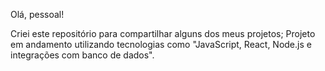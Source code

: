 Olá, pessoal!

Criei este repositório para compartilhar alguns dos meus projetos;
Projeto em andamento utilizando tecnologias como "JavaScript, React, Node.js e integrações com banco de dados".

